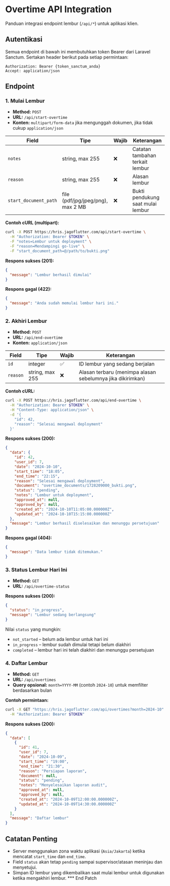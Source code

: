 # Overtime API Integration

Panduan integrasi endpoint lembur (`/api/*`) untuk aplikasi klien.

## Autentikasi

Semua endpoint di bawah ini membutuhkan token Bearer dari Laravel Sanctum. Sertakan header berikut pada setiap permintaan:

```http
Authorization: Bearer {token_sanctum_anda}
Accept: application/json
```

## Endpoint

### 1. Mulai Lembur

- **Method:** `POST`
- **URL:** `/api/start-overtime`
- **Konten:** `multipart/form-data` jika mengunggah dokumen, jika tidak cukup `application/json`

| Field               | Tipe               | Wajib | Keterangan                                                       |
|---------------------|--------------------|-------|-------------------------------------------------------------------|
| `notes`             | string, max 255    | ❌    | Catatan tambahan terkait lembur                                   |
| `reason`            | string, max 255    | ❌    | Alasan lembur                                                     |
| `start_document_path` | file (pdf/jpg/jpeg/png), max 2 MB | ❌ | Bukti pendukung saat mulai lembur                                 |

**Contoh cURL (multipart):**

```bash
curl -X POST https://hris.jagoflutter.com/api/start-overtime \
  -H "Authorization: Bearer $TOKEN" \
  -F "notes=Lembur untuk deployment" \
  -F "reason=Mendampingi go-live" \
  -F "start_document_path=@/path/to/bukti.png"
```

**Respons sukses (201):**

```json
{
  "message": "Lembur berhasil dimulai"
}
```

**Respons gagal (422):**

```json
{
  "message": "Anda sudah memulai lembur hari ini."
}
```

### 2. Akhiri Lembur

- **Method:** `POST`
- **URL:** `/api/end-overtime`
- **Konten:** `application/json`

| Field    | Tipe            | Wajib | Keterangan                                                 |
|----------|-----------------|-------|-------------------------------------------------------------|
| `id`     | integer         | ✅    | ID lembur yang sedang berjalan                             |
| `reason` | string, max 255 | ❌    | Alasan terbaru (menimpa alasan sebelumnya jika dikirimkan) |

**Contoh cURL:**

```bash
curl -X POST https://hris.jagoflutter.com/api/end-overtime \
  -H "Authorization: Bearer $TOKEN" \
  -H "Content-Type: application/json" \
  -d '{
    "id": 42,
    "reason": "Selesai mengawal deployment"
  }'
```

**Respons sukses (200):**

```json
{
  "data": {
    "id": 42,
    "user_id": 7,
    "date": "2024-10-10",
    "start_time": "18:05",
    "end_time": "22:15",
    "reason": "Selesai mengawal deployment",
    "document": "overtime_documents/1728209000_bukti.png",
    "status": "pending",
    "notes": "Lembur untuk deployment",
    "approved_at": null,
    "approved_by": null,
    "created_at": "2024-10-10T11:05:00.000000Z",
    "updated_at": "2024-10-10T15:15:00.000000Z"
  },
  "message": "Lembur berhasil diselesaikan dan menunggu persetujuan"
}
```

**Respons gagal (404):**

```json
{
  "message": "Data lembur tidak ditemukan."
}
```

### 3. Status Lembur Hari Ini

- **Method:** `GET`
- **URL:** `/api/overtime-status`

**Respons sukses (200):**

```json
{
  "status": "in_progress",
  "message": "Lembur sedang berlangsung"
}
```

Nilai `status` yang mungkin:

- `not_started` – belum ada lembur untuk hari ini
- `in_progress` – lembur sudah dimulai tetapi belum diakhiri
- `completed` – lembur hari ini telah diakhiri dan menunggu persetujuan

### 4. Daftar Lembur

- **Method:** `GET`
- **URL:** `/api/overtimes`
- **Query opsional:** `month=YYYY-MM` (contoh `2024-10`) untuk memfilter berdasarkan bulan

**Contoh permintaan:**

```bash
curl -X GET "https://hris.jagoflutter.com/api/overtimes?month=2024-10" \
  -H "Authorization: Bearer $TOKEN"
```

**Respons sukses (200):**

```json
{
  "data": [
    {
      "id": 41,
      "user_id": 7,
      "date": "2024-10-09",
      "start_time": "19:00",
      "end_time": "21:30",
      "reason": "Persiapan laporan",
      "document": null,
      "status": "pending",
      "notes": "Menyelesaikan laporan audit",
      "approved_at": null,
      "approved_by": null,
      "created_at": "2024-10-09T12:00:00.000000Z",
      "updated_at": "2024-10-09T14:30:00.000000Z"
    }
  ],
  "message": "Daftar lembur"
}
```

## Catatan Penting

- Server menggunakan zona waktu aplikasi (`Asia/Jakarta`) ketika mencatat `start_time` dan `end_time`.
- Field `status` akan tetap `pending` sampai supervisor/atasan meninjau dan menyetujui.
- Simpan ID lembur yang dikembalikan saat mulai lembur untuk digunakan ketika mengakhiri lembur.
*** End Patch
